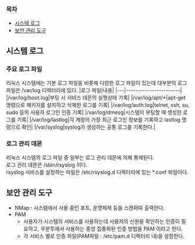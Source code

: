 ### 목차
- [시스템 로그](#시스템-로그)
- [보안 관리 도구](#보안-관리-도구)

## 시스템 로그
### 주요 로그 파일
리눅스 시스템에는 기본 로그 파일을 비롯해 다양한 로그 파일이 있는데 대부분의 로그 파일은 /var/log 디렉터리에 있다.
|로그 파일|내용|
|---|-----------------------|
|/var/log/boot.log|부팅 시 서비스 데몬의 실행상태 기록|
|/var/log/apt/*|apt-get 명령으로 패키지를 설치하고 삭제한 로그를 기록|
|/var/log/auth.log|telnet, ssh, su, sudo 등의 사용자 로그인 인증 기록|
|/var/log/dmesg|시스템이 부팅할 때 생성한 로그를 기록|
|/var/log/lastlog|각 계정의 가장 최근 로그인 정보를 기록하고 lastlog 명령으로 확인|
|/var/syslog|syslog가 생성하는 공통 로그를 기록한다.|
### 로그 관리 데몬
리눅스 시스템의 로그 파일 중 일부는 로그 관리 데몬에 의해 통제된다.  
로그 관리 데몬은 /sbin/rsyslog 이다.  
rsyslog 서비스를 설정하는 파일은 /etc/rsyslog.d 디렉터리에 있는 *.conf 파일이다.


## 보안 관리 도구
- NMap : 시스템에서 사용 중인 포트, 운영체제 등을 스캔하여 출력한다.
- PAM
    - 사용자가 시스템의 서비스를 사용하는데 사용자의 신원을 확인하는 인증이 필요하고, 우분투에서 사용하는 중앙 집중화된 인증 방법을 PAM 이라고 한다.
    - 각 서비스 별로 인증 파일(PAM파일 : /etc/pam.d 디렉터리 내)을 설정한다.